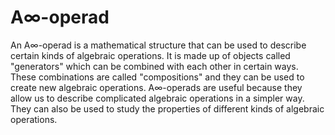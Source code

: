 # A∞-operad

An A∞-operad is a mathematical structure that can be used to describe certain kinds of algebraic operations. It is made up of objects called "generators" which can be combined with each other in certain ways. These combinations are called "compositions" and they can be used to create new algebraic operations. A∞-operads are useful because they allow us to describe complicated algebraic operations in a simpler way. They can also be used to study the properties of different kinds of algebraic operations.
